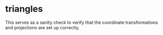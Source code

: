 # triangles

This serves as a sanity check to verify that the coordinate transformations
and projections are set up correctly.
